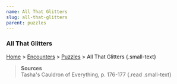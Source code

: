 ```yaml
---
name: All That Glitters
slug: all-that-glitters
parent: puzzles
---
```

### All That Glitters
[Home](dm-operations-center) > [Encounters](encounters) > [Puzzles](puzzles) > All That Glitters {.small-text}

> **Sources** <br/>
> Tasha's Cauldron of Everything, p. 176-177
{.read .small-text}
